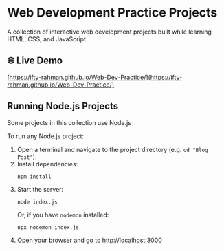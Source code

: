 # Web Development Practice Projects

A collection of interactive web development projects built while learning HTML, CSS, and JavaScript.

## 🌐 Live Demo
[https://ifty-rahman.github.io/Web-Dev-Practice/](https://ifty-rahman.github.io/Web-Dev-Practice/)

## Running Node.js Projects

Some projects in this collection use Node.js

To run any Node.js project:

1. Open a terminal and navigate to the project directory (e.g. `cd "Blog Post"`).
2. Install dependencies:
   ```
   npm install
   ```
3. Start the server:
   ```
   node index.js
   ```
   Or, if you have `nodemon` installed:
   ```
   npx nodemon index.js
   ```
4. Open your browser and go to [http://localhost:3000](http://localhost:3000)
